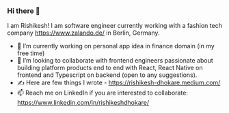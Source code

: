 ### Hi there 👋


I am Rishikesh! I am software engineer currently working with a fashion tech company https://www.zalando.de/ in Berlin, Germany.

- 🔭 I’m currently working on personal app idea in finance domain (in my free time)
- 👯 I’m looking to collaborate with frontend engineers passionate about building platform products end to end with React, React Native on frontend and Typescript on backend (open to any suggestions).
- ✍️ Here are few things I wrote - https://rishikesh-dhokare.medium.com/
- 📫 Reach me on LinkedIn if you are interested to collaborate: https://www.linkedin.com/in/rishikeshdhokare/
